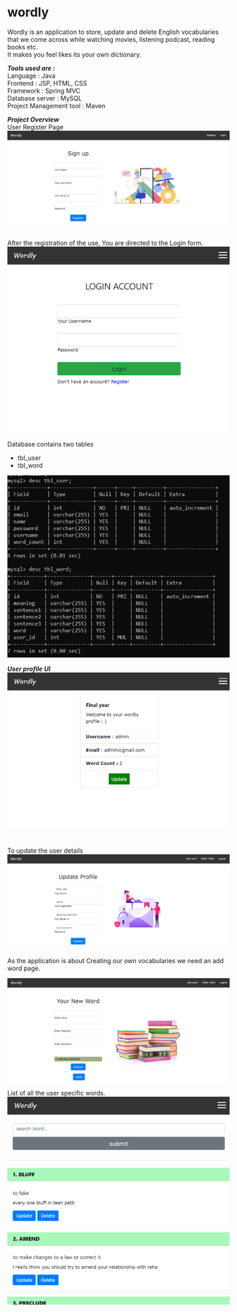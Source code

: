 # wordly

Wordly is an application to store, update and delete English vocabularies</br>
that we come across while watching movies, listening podcast, reading books etc.</br>
It makes you feel likes its your own dictionary.</br>

***Tools used are :***</br>
Language : Java</br>
Frontend : JSP, HTML, CSS </br>
Framework : Spring MVC </br>
Database server : MySQL</br>
Project Management tool : Maven</br>

***Project Overview***</br>
User Register Page </br>
<img src="images/RegisterPage.PNG"  />

</br>
After the registration of the use, You are directed to the Login form.
<img src="images/LoginPage.PNG"  />

</br>

Database contains two tables</br>
- tbl_user
- tbl_word
<img src="images/databaseTableSchema.PNG"  />



***User profile UI***
<img src="images/userProfileDetail.PNG"  />

</br>

To update the user details </br>
<img src="images/UpdateUserProfile.PNG"  />


As the application is about Creating our own vocabularies we need an add word page.</br>

<img src="images/NewWordAdd.PNG"  />

List of all the user specific words.</br>
<img src="images/WordList.PNG"  />

